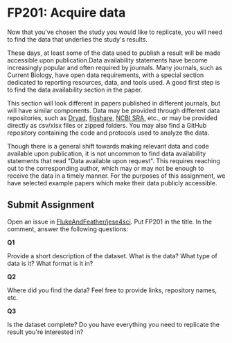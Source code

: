 # FP201: Acquire data

Now that you've chosen the study you would like to replicate, you will need to find the data that underlies the study's results. 

These days, at least some of the data used to publish a result will be made accessible upon publication.Data availability statements have become increasingly popular and often required by journals. Many journals, such as Current Biology, have open data requirements, with a special section dedicated to reporting resources, data, and tools used. A good first step is to find the data availability section in the paper.

This section will look different in papers published in different journals, but will have similar components. Data may be provided through different data repositories, such as [Dryad](https://datadryad.org/), [figshare](https://figshare.com/), [NCBI SRA](https://www.ncbi.nlm.nih.gov/sra), etc., or may be provided directly as csv/xlsx files or zipped folders. You may also find a GitHub repository containing the code and protocols used to analyze the data.

Though there is a general shift towards making relevant data and code available upon publication, it is not uncommon to find data availability statements that read "Data available upon request". This requires reaching out to the corresponding author, which may or may not be enough to receive the data in a timely manner. For the purposes of this assignment, we have selected example papers which make their data publicly accessible.

## Submit Assignment
Open an issue in [FlukeAndFeather/jese4sci](https://github.com/FlukeAndFeather/jese4sci). Put FP201 in the title. In the comment, answer the following questions:

**Q1**

Provide a short description of the dataset. What is the data? What type of data is it? What format is it in? 

**Q2**

Where did you find the data? Feel free to provide links, repository names, etc. 

**Q3**

Is the dataset complete? Do you have everything you need to replicate the result you're interested in?
